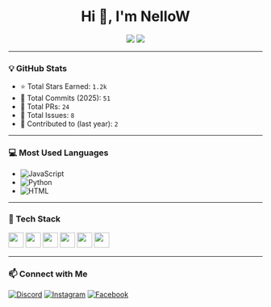 <h1 align="center">Hi 👋, I'm NelloW</h1>

<p align="center">
  <img src="https://github-readme-stats.vercel.app/api?username=JoyDev123&show_icons=true&theme=tokyonight" />
  <img src="https://github-readme-stats.vercel.app/api/top-langs/?username=JoyDev123&layout=compact&theme=tokyonight" />
</p>

---

### 💡 GitHub Stats

- ⭐ Total Stars Earned: `1.2k`
- 📝 Total Commits (2025): `51`
- 🔧 Total PRs: `24`
- 🐛 Total Issues: `8`
- 📆 Contributed to (last year): `2`

---

### 💻 Most Used Languages

- ![JavaScript](https://img.shields.io/badge/-JavaScript-yellow)
- ![Python](https://img.shields.io/badge/-Python-blue)
- ![HTML](https://img.shields.io/badge/-HTML-orange)

---

### 🚀 Tech Stack

<img src="https://cdn.jsdelivr.net/gh/devicons/devicon/icons/javascript/javascript-original.svg" height="30"/>
<img src="https://cdn.jsdelivr.net/gh/devicons/devicon/icons/python/python-original.svg" height="30"/>
<img src="https://cdn.jsdelivr.net/gh/devicons/devicon/icons/html5/html5-original.svg" height="30"/>
<img src="https://cdn.jsdelivr.net/gh/devicons/devicon/icons/css3/css3-original.svg" height="30"/>
<img src="https://cdn.jsdelivr.net/gh/devicons/devicon/icons/django/django-original.svg" height="30"/>
<img src="https://cdn.jsdelivr.net/gh/devicons/devicon/icons/flask/flask-original.svg" height="30"/>

---

### 📫 Connect with Me

[![Discord](https://img.shields.io/badge/-Discord-7289da?style=flat-square&logo=discord&logoColor=white)](https://discord.gg/)
[![Instagram](https://img.shields.io/badge/-Instagram-E4405F?style=flat-square&logo=instagram&logoColor=white)](https://instagram.com/)
[![Facebook](https://img.shields.io/badge/-Facebook-1877F2?style=flat-square&logo=facebook&logoColor=white)](https://facebook.com/)
